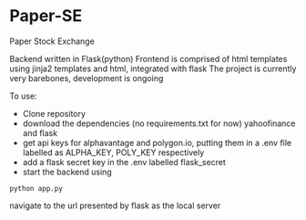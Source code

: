 # Paper-SE
Paper Stock Exchange 

Backend written in Flask(python)
Frontend is comprised of html templates using jinja2 templates and html, integrated with flask
The project is currently very barebones, development is ongoing

To use:

- Clone repository
- download the dependencies (no requirements.txt for now) yahoofinance and flask
- get api keys for alphavantage and polygon.io, putting them in a .env file labelled as ALPHA_KEY, POLY_KEY respectively
- add a flask secret key in the .env labelled flask_secret
- start the backend using 
```
python app.py
```
navigate to the url presented by flask as the local server


